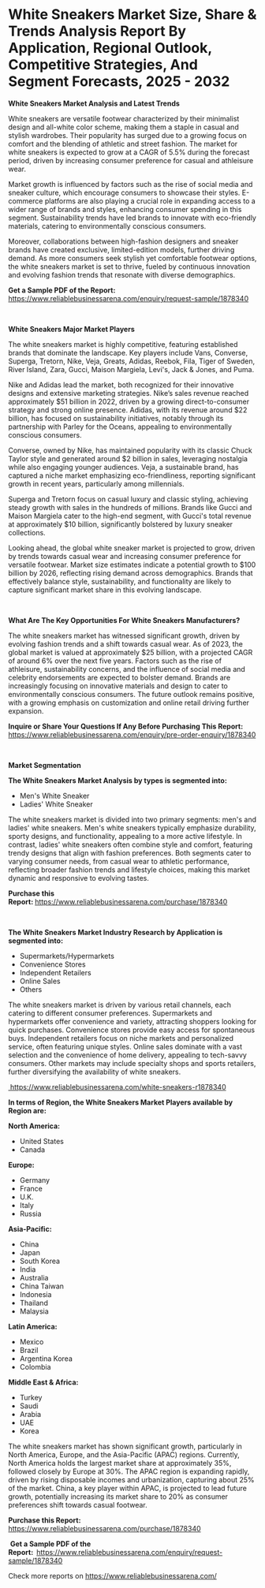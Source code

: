 <p><h1>White Sneakers Market Size, Share & Trends Analysis Report By Application, Regional Outlook, Competitive Strategies, And Segment Forecasts, 2025 - 2032</h1></p><p><strong>White Sneakers Market Analysis and Latest Trends</strong></p>
<p><p>White sneakers are versatile footwear characterized by their minimalist design and all-white color scheme, making them a staple in casual and stylish wardrobes. Their popularity has surged due to a growing focus on comfort and the blending of athletic and street fashion. The market for white sneakers is expected to grow at a CAGR of 5.5% during the forecast period, driven by increasing consumer preference for casual and athleisure wear.</p><p>Market growth is influenced by factors such as the rise of social media and sneaker culture, which encourage consumers to showcase their styles. E-commerce platforms are also playing a crucial role in expanding access to a wider range of brands and styles, enhancing consumer spending in this segment. Sustainability trends have led brands to innovate with eco-friendly materials, catering to environmentally conscious consumers.</p><p>Moreover, collaborations between high-fashion designers and sneaker brands have created exclusive, limited-edition models, further driving demand. As more consumers seek stylish yet comfortable footwear options, the white sneakers market is set to thrive, fueled by continuous innovation and evolving fashion trends that resonate with diverse demographics.</p></p>
<p><strong>Get a Sample PDF of the Report:&nbsp;</strong> <a href="https://www.reliablebusinessarena.com/enquiry/request-sample/1878340?utm_campaign=3267&utm_medium=2&utm_source=Github&utm_content=ia&utm_term=10042025&utm_id=white-sneakers">https://www.reliablebusinessarena.com/enquiry/request-sample/1878340</a></p>
<p>&nbsp;</p>
<p><strong>White Sneakers Major Market Players</strong></p>
<p><p>The white sneakers market is highly competitive, featuring established brands that dominate the landscape. Key players include Vans, Converse, Superga, Tretorn, Nike, Veja, Greats, Adidas, Reebok, Fila, Tiger of Sweden, River Island, Zara, Gucci, Maison Margiela, Levi's, Jack & Jones, and Puma. </p><p>Nike and Adidas lead the market, both recognized for their innovative designs and extensive marketing strategies. Nike’s sales revenue reached approximately $51 billion in 2022, driven by a growing direct-to-consumer strategy and strong online presence. Adidas, with its revenue around $22 billion, has focused on sustainability initiatives, notably through its partnership with Parley for the Oceans, appealing to environmentally conscious consumers.</p><p>Converse, owned by Nike, has maintained popularity with its classic Chuck Taylor style and generated around $2 billion in sales, leveraging nostalgia while also engaging younger audiences. Veja, a sustainable brand, has captured a niche market emphasizing eco-friendliness, reporting significant growth in recent years, particularly among millennials.</p><p>Superga and Tretorn focus on casual luxury and classic styling, achieving steady growth with sales in the hundreds of millions. Brands like Gucci and Maison Margiela cater to the high-end segment, with Gucci's total revenue at approximately $10 billion, significantly bolstered by luxury sneaker collections.</p><p>Looking ahead, the global white sneaker market is projected to grow, driven by trends towards casual wear and increasing consumer preference for versatile footwear. Market size estimates indicate a potential growth to $100 billion by 2026, reflecting rising demand across demographics. Brands that effectively balance style, sustainability, and functionality are likely to capture significant market share in this evolving landscape.</p></p>
<p>&nbsp;</p>
<p><strong>What Are The Key Opportunities For White Sneakers Manufacturers?</strong></p>
<p><p>The white sneakers market has witnessed significant growth, driven by evolving fashion trends and a shift towards casual wear. As of 2023, the global market is valued at approximately $25 billion, with a projected CAGR of around 6% over the next five years. Factors such as the rise of athleisure, sustainability concerns, and the influence of social media and celebrity endorsements are expected to bolster demand. Brands are increasingly focusing on innovative materials and design to cater to environmentally conscious consumers. The future outlook remains positive, with a growing emphasis on customization and online retail driving further expansion.</p></p>
<p><strong>Inquire or Share Your Questions If Any Before Purchasing This Report:</strong> <a href="https://www.reliablebusinessarena.com/enquiry/pre-order-enquiry/1878340?utm_campaign=3267&utm_medium=2&utm_source=Github&utm_content=ia&utm_term=10042025&utm_id=white-sneakers">https://www.reliablebusinessarena.com/enquiry/pre-order-enquiry/1878340</a></p>
<p>&nbsp;</p>
<p><strong>Market Segmentation</strong></p>
<p><strong>The White Sneakers Market Analysis by types is segmented into:</strong></p>
<p><ul><li>Men's White Sneaker</li><li>Ladies' White Sneaker</li></ul></p>
<p><p>The white sneakers market is divided into two primary segments: men's and ladies' white sneakers. Men's white sneakers typically emphasize durability, sporty designs, and functionality, appealing to a more active lifestyle. In contrast, ladies' white sneakers often combine style and comfort, featuring trendy designs that align with fashion preferences. Both segments cater to varying consumer needs, from casual wear to athletic performance, reflecting broader fashion trends and lifestyle choices, making this market dynamic and responsive to evolving tastes.</p></p>
<p><strong>Purchase this Report:&nbsp;</strong><a href="https://www.reliablebusinessarena.com/purchase/1878340?utm_campaign=3267&utm_medium=2&utm_source=Github&utm_content=ia&utm_term=10042025&utm_id=white-sneakers">https://www.reliablebusinessarena.com/purchase/1878340</a></p>
<p>&nbsp;</p>
<p><strong>The White Sneakers Market Industry Research by Application is segmented into:</strong></p>
<p><ul><li>Supermarkets/Hypermarkets</li><li>Convenience Stores</li><li>Independent Retailers</li><li>Online Sales</li><li>Others</li></ul></p>
<p><p>The white sneakers market is driven by various retail channels, each catering to different consumer preferences. Supermarkets and hypermarkets offer convenience and variety, attracting shoppers looking for quick purchases. Convenience stores provide easy access for spontaneous buys. Independent retailers focus on niche markets and personalized service, often featuring unique styles. Online sales dominate with a vast selection and the convenience of home delivery, appealing to tech-savvy consumers. Other markets may include specialty shops and sports retailers, further diversifying the availability of white sneakers.</p></p>
<p><a href="https://www.reliablebusinessarena.com/white-sneakers-r1878340?utm_campaign=3267&utm_medium=2&utm_source=Github&utm_content=ia&utm_term=10042025&utm_id=white-sneakers">&nbsp;https://www.reliablebusinessarena.com/white-sneakers-r1878340</a></p>
<p><strong>In terms of Region, the White Sneakers Market Players available by Region are:</strong></p>
<p>
    <p> <strong> North America: </strong>
        <ul>
            <li>United States</li>
            <li>Canada</li>
        </ul>
        </p> 
    <p> <strong> Europe: </strong>
        <ul>
            <li>Germany</li>
            <li>France</li>
            <li>U.K.</li>
            <li>Italy</li>
            <li>Russia</li>
        </ul>
        </p> 
    <p> <strong> Asia-Pacific: </strong>
        <ul>
            <li>China</li>
            <li>Japan</li>
            <li>South Korea</li>
            <li>India</li>
            <li>Australia</li>
            <li>China Taiwan</li>
            <li>Indonesia</li>
            <li>Thailand</li>
            <li>Malaysia</li>
        </ul>
        </p> 
    <p> <strong> Latin America: </strong>
        <ul>
            <li>Mexico</li>
            <li>Brazil</li>
            <li>Argentina Korea</li>
            <li>Colombia</li>
        </ul>
        </p> 
    <p> <strong> Middle East & Africa: </strong>
        <ul>
            <li>Turkey</li>
            <li>Saudi</li>
            <li>Arabia</li>
            <li>UAE</li>
            <li>Korea</li>
        </ul>
    </p>
    </p>
<p><p>The white sneakers market has shown significant growth, particularly in North America, Europe, and the Asia-Pacific (APAC) regions. Currently, North America holds the largest market share at approximately 35%, followed closely by Europe at 30%. The APAC region is expanding rapidly, driven by rising disposable incomes and urbanization, capturing about 25% of the market. China, a key player within APAC, is projected to lead future growth, potentially increasing its market share to 20% as consumer preferences shift towards casual footwear.</p></p>
<p><strong>Purchase this Report: </strong><a href="https://www.reliablebusinessarena.com/purchase/1878340?utm_campaign=3267&utm_medium=2&utm_source=Github&utm_content=ia&utm_term=10042025&utm_id=white-sneakers">https://www.reliablebusinessarena.com/purchase/1878340</a></p>
<p>&nbsp;<strong>Get a Sample PDF of the Report:&nbsp;&nbsp;</strong><a href="https://www.reliablebusinessarena.com/enquiry/request-sample/1878340?utm_campaign=3267&utm_medium=2&utm_source=Github&utm_content=ia&utm_term=10042025&utm_id=white-sneakers">https://www.reliablebusinessarena.com/enquiry/request-sample/1878340</a></p>
<p><strong></strong></p>
<p>Check more reports on <a href="https://www.reliablebusinessarena.com/?utm_campaign=3267&utm_medium=2&utm_source=Github&utm_content=ia&utm_term=10042025&utm_id=white-sneakers">https://www.reliablebusinessarena.com/</a></p>